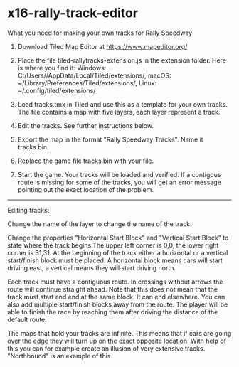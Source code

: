 # x16-rally-track-editor
What you need for making your own tracks for Rally Speedway

1. Download Tiled Map Editor at https://www.mapeditor.org/

2. Place the file tiled-rallytracks-extension.js in the extension folder. Here is where you find it:
Windows: C:/Users/<USER>/AppData/Local/Tiled/extensions/, macOS: ~/Library/Preferences/Tiled/extensions/, Linux: ~/.config/tiled/extensions/

3. Load tracks.tmx in Tiled and use this as a template for your own tracks. The file contains a map with five layers, each layer represent a track.

4. Edit the tracks. See further instructions below.

5. Export the map in the format "Rally Speedway Tracks". Name it tracks.bin.

6. Replace the game file tracks.bin with your file.

7. Start the game. Your tracks will be loaded and verified. If a contigous route is missing for some of the tracks, you will get an error message pointing out the exact location of the problem.

---------------------------------------------

Editing tracks:

Change the name of the layer to change the name of the track.

Change the properties "Horizontal Start Block" and "Vertical Start Block" to state where the track begins.The upper left corner is 0,0, the lower right corner is 31,31. At the beginning of the track either a horizontal or a vertical start/finish block must be placed. A horizontal block means cars will start driving east, a vertical means they will start driving north.

Each track must have a contiguous route. In crossings without arrows the route will continue straight ahead. Note that this does not mean that the track must start and end at the same block. It can end elsewhere. You can also add multiple start/finish blocks away from the route. The player will be able to finish the race by reaching them after driving the distance of the default route.

The maps that hold your tracks are infinite. This means that if cars are going over the edge they will turn up on the exact opposite location. With help of this you can for example create an illusion of very extensive tracks. "Northbound" is an example of this.
